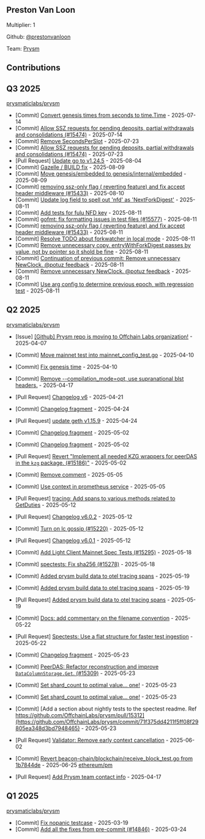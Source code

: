 
## Preston Van Loon
Multiplier: 1

Github: [@prestonvanloon](https://github.com/prestonvanloon)

Team: [Prysm](https://github.com/Prysmaticlabs/Prysm/pulls?q=author%3Aprestonvanloon)

## Contributions

## Q3 2025


[prysmaticlabs/prysm](https://github.com/prysmaticlabs/prysm)
* [Commit] [Convert genesis times from seconds to time.Time](https://github.com/OffchainLabs/prysm/commit/017e6edbf168e7f9e3953e30b647e10d25ac854a) - 2025-07-14
* [Commit] [Allow SSZ requests for pending deposits, partial withdrawals and consolidations (#15474)](https://github.com/OffchainLabs/prysm/commit/961ea054543adcf68a84c0c198e9ef2d841a8ee4) - 2025-07-14
* [Commit] [Remove SecondsPerSlot](https://github.com/OffchainLabs/prysm/commit/0fad6505982918b2a182cbad0d6a81eb038840bf) - 2025-07-23
* [Commit] [Allow SSZ requests for pending deposits, partial withdrawals and consolidations (#15474)](https://github.com/OffchainLabs/prysm/commit/961ea054543adcf68a84c0c198e9ef2d841a8ee4) - 2025-07-23
* [Pull Request] [Update go to v1.24.5](https://github.com/OffchainLabs/prysm/pull/15561) - 2025-08-04
* [Commit] [Gazelle / BUILD fix](https://github.com/OffchainLabs/prysm/commit/1ad0c93b24c4b1058bd7801b40e3acb960c01a90) - 2025-08-09
* [Commit] [Move genesis/embedded to genesis/internal/embedded](https://github.com/OffchainLabs/prysm/commit/f3b88dcc10ed4c41bee001aac75141b8f8e256f7) - 2025-08-09
* [Commit] [removing ssz-only flag ( reverting feature) and fix accept header middleware (#15433)](https://github.com/OffchainLabs/prysm/commit/77958022e7a6af74196855f053498d4a7172ea78) - 2025-08-10
* [Commit] [Update log field to spell out 'nfd' as 'NextForkDigest'](https://github.com/OffchainLabs/prysm/commit/42fb56e4986ce8bce968880e37fe6d40d03d5d9c) - 2025-08-11
* [Commit] [Add tests for fulu NFD key](https://github.com/OffchainLabs/prysm/commit/57d44bd33d73e5a9e9649d7dc3ec596b42929dbd) - 2025-08-11
* [Commit] [gofmt: fix formatting issues in test files (#15577)](https://github.com/OffchainLabs/prysm/commit/f7f992c256a27d92a7c25f6f833edc46a6899dfd) - 2025-08-11
* [Commit] [removing ssz-only flag ( reverting feature) and fix accept header middleware (#15433)](https://github.com/OffchainLabs/prysm/commit/77958022e7a6af74196855f053498d4a7172ea78) - 2025-08-11
* [Commit] [Resolve TODO about forkwatcher in local mode](https://github.com/OffchainLabs/prysm/commit/c1df312949e5b1538d80bfaa4f19281c53c1a023) - 2025-08-11
* [Commit] [Remove unnecessary copy. entryWithForkDigest passes by value, not by pointer so it shold be fine](https://github.com/OffchainLabs/prysm/commit/c1bf8c6fa4f7f418b2a78ad4b34a4107760ffed5) - 2025-08-11
* [Commit] [Continuation of previous commit: Remove unnecessary NewClock. @potuz feedback](https://github.com/OffchainLabs/prysm/commit/67041970b4de947fb1c6cb1f69a8a13e76598a25) - 2025-08-11
* [Commit] [Remove unnecessary NewClock. @potuz feedback](https://github.com/OffchainLabs/prysm/commit/8d31ed5c4a0b916026479bf9e4e51ad8e2773291) - 2025-08-11
* [Commit] [Use arg config to determine previous epoch, with regression test](https://github.com/OffchainLabs/prysm/commit/1a100dfe1648bc658392ee457722528702ee1a8d) - 2025-08-11
## Q2 2025


[prysmaticlabs/prysm](https://github.com/prysmaticlabs/prysm)
* [Issue] [[Github] Prysm repo is moving to Offchain Labs organization!](https://github.com/prysmaticlabs/prysm/issues/15139) - 2025-04-07
* [Commit] [Move mainnet test into mainnet_config_test.go](https://github.com/OffchainLabs/prysm/commit/13cbb9bdcb02ccd1392a8d694e0abf656e930081) - 2025-04-10
* [Commit] [Fix genesis time](https://github.com/OffchainLabs/prysm/commit/8784332c67440556e937d44ff2ed2c2521ffafb5) - 2025-04-10
* [Commit] [Remove --compilation_mode=opt, use supranational blst headers.](https://github.com/OffchainLabs/prysm/commit/6eeec293cdd93896fde6fec2e0cdece2133db4d9) - 2025-04-17

* [Pull Request] [Changelog v6](https://github.com/OffchainLabs/prysm/pull/15203) - 2025-04-21
* [Commit] [Changelog fragment](https://github.com/OffchainLabs/prysm/commit/4cb3ada7fcf39fbe45016b4bcd049192e4ed3350) - 2025-04-24
* [Pull Request] [update geth v1.15.9](https://github.com/OffchainLabs/prysm/pull/15216) - 2025-04-24
* [Commit] [Changelog fragment](https://github.com/OffchainLabs/prysm/commit/4423b71c9de153ba76a530c38ebd2d3a010338fe) - 2025-05-02
* [Commit] [Changelog fragment](https://github.com/OffchainLabs/prysm/commit/137c929b898f36bf260c816092b44e19f58fbda8) - 2025-05-02
* [Pull Request] [Revert "Implement all needed KZG wrappers for peerDAS in the `kzg` package. (#15186)"](https://github.com/OffchainLabs/prysm/pull/15244) - 2025-05-02
* [Commit] [Remove comment](https://github.com/OffchainLabs/prysm/commit/7d8138a33b80e7b6f068581013f6cdfb7847e51e) - 2025-05-05
* [Commit] [Use context in prometheus service](https://github.com/OffchainLabs/prysm/commit/e7534fbf31b17bfde1931d31a514ae6412d7a6fa) - 2025-05-05
* [Pull Request] [tracing: Add spans to various methods related to GetDuties](https://github.com/OffchainLabs/prysm/pull/15271) - 2025-05-12
* [Pull Request] [Changelog v6.0.2](https://github.com/OffchainLabs/prysm/pull/15270) - 2025-05-12
* [Commit] [Turn on lc gossip (#15220)](https://github.com/OffchainLabs/prysm/commit/6df476835ce68fe3c17c3997fbbf3db7558170bc) - 2025-05-12
* [Pull Request] [Changelog v6.0.1](https://github.com/OffchainLabs/prysm/pull/15269) - 2025-05-12
* [Commit] [Add Light Client Mainnet Spec Tests (#15295)](https://github.com/OffchainLabs/prysm/commit/1dea6857d50484145af49fdbf9c82739e1d478dd) - 2025-05-18
* [Commit] [spectests: Fix sha256 (#15278)](https://github.com/OffchainLabs/prysm/commit/6f9a93ac8906496e9425e0dc918152ac8791c8e5) - 2025-05-18
* [Commit] [Added prysm build data to otel tracing spans](https://github.com/OffchainLabs/prysm/commit/bc4c8fc3803be4671641e1ae3681087728b89c74) - 2025-05-19
* [Commit] [Added prysm build data to otel tracing spans](https://github.com/OffchainLabs/prysm/commit/1f3f650d1c79f3f64d588935c647adfc643a1a63) - 2025-05-19
* [Pull Request] [Added prysm build data to otel tracing spans](https://github.com/OffchainLabs/prysm/pull/15302) - 2025-05-19
* [Commit] [Docs: add commentary on the filename convention](https://github.com/OffchainLabs/prysm/commit/720f85e74cbba5a78125be795bef281da2ee05b5) - 2025-05-22
* [Pull Request] [Spectests: Use a flat structure for faster test ingestion](https://github.com/OffchainLabs/prysm/pull/15313) - 2025-05-22
* [Commit] [Changelog fragment](https://github.com/OffchainLabs/prysm/commit/cb080d2362352d39f5692f72ed4a4f780630764a) - 2025-05-23
* [Commit] [PeerDAS: Refactor reconstruction and improve `DataColumnStorage.Get`. (#15309)](https://github.com/OffchainLabs/prysm/commit/58b5aac201a6a4ad033c2604ae4d98010407e47a) - 2025-05-23
* [Commit] [Set shard_count to optimal value... one!](https://github.com/OffchainLabs/prysm/commit/8af426a9942855f326830e9851d97c2b8a7178a4) - 2025-05-23
* [Commit] [Set shard_count to optimal value... one!](https://github.com/OffchainLabs/prysm/commit/c6b4cc8575a283fa865c31e24ba4781379857b7f) - 2025-05-23
* [Commit] [Add a section about nightly tests to the spectest readme. Ref https://github.com/OffchainLabs/prysm/pull/15312](https://github.com/OffchainLabs/prysm/commit/71f375dd4211f5ff08f29805ea348d3bd7948465) - 2025-05-23
* [Pull Request] [Validator: Remove early context cancellation](https://github.com/OffchainLabs/prysm/pull/15369) - 2025-06-02
* [Commit] [Revert beacon-chain/blockchain/receive_block_test.go from 1b7844de](https://github.com/OffchainLabs/prysm/commit/32a0f12a4f4c6e4421eac05f65f710e507e00acd) - 2025-06-25
[ethereum/pm](https://github.com/ethereum/pm)
* [Pull Request] [Add Prysm team contact info](https://github.com/ethereum/pm/pull/1484) - 2025-04-17
## Q1 2025

[prysmaticlabs/prysm](https://github.com/prysmaticlabs/prysm)
* [Commit] [Fix nopanic testcase](https://github.com/prysmaticlabs/prysm/commit/ab3a51db433893112624462724a5eac7a1e55ecd) - 2025-03-19
* [Commit] [Add all the fixes from pre-commit (#14846)](https://github.com/prysmaticlabs/prysm/commit/38eabd1037881a96cb3c4ee64d0bf3094b5a4acd) - 2025-03-24

